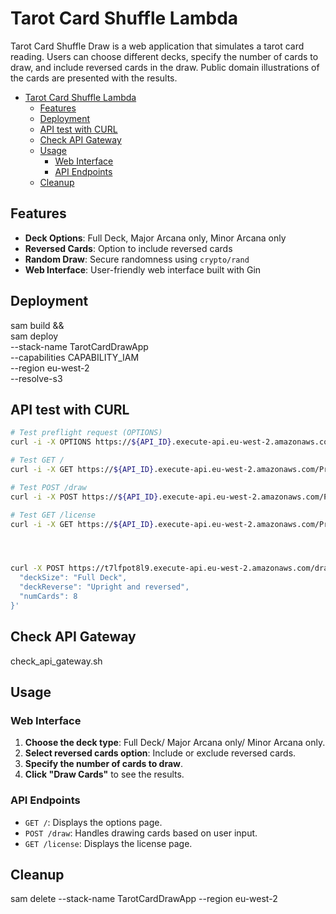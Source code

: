 # Tarot Card Shuffle Lambda

Tarot Card Shuffle Draw is a web application that simulates a tarot card reading. Users can choose different decks, specify the number of cards to draw, and include reversed cards in the draw. Public domain illustrations of the cards are presented with the results. 

- [Tarot Card Shuffle Lambda](#tarot-card-shuffle-lambda)
  - [Features](#features)
  - [Deployment](#deployment)
  - [API test with CURL](#api-test-with-curl)
  - [Check API Gateway](#check-api-gateway)
  - [Usage](#usage)
    - [Web Interface](#web-interface)
    - [API Endpoints](#api-endpoints)
  - [Cleanup](#cleanup)

## Features

- **Deck Options**: Full Deck, Major Arcana only, Minor Arcana only
- **Reversed Cards**: Option to include reversed cards
- **Random Draw**: Secure randomness using `crypto/rand`
- **Web Interface**: User-friendly web interface built with Gin

## Deployment

sam build && \
sam deploy \
    --stack-name TarotCardDrawApp \
    --capabilities CAPABILITY_IAM \
    --region eu-west-2 \
    --resolve-s3

## API test with CURL

```bash
# Test preflight request (OPTIONS)
curl -i -X OPTIONS https://${API_ID}.execute-api.eu-west-2.amazonaws.com/Prod/draw -H "Origin: https://your-frontend.com" -H "Access-Control-Request-Method: POST"

# Test GET /
curl -i -X GET https://${API_ID}.execute-api.eu-west-2.amazonaws.com/Prod/

# Test POST /draw
curl -i -X POST https://${API_ID}.execute-api.eu-west-2.amazonaws.com/Prod/draw -H "Content-Type: application/json" -d '{}'

# Test GET /license
curl -i -X GET https://${API_ID}.execute-api.eu-west-2.amazonaws.com/Prod/license




curl -X POST https://t7lfpot8l9.execute-api.eu-west-2.amazonaws.com/draw -H "Content-Type: application/json" -d '{
  "deckSize": "Full Deck",
  "deckReverse": "Upright and reversed",
  "numCards": 8
}'


```

## Check API Gateway

check_api_gateway.sh

## Usage

### Web Interface

1. **Choose the deck type**: Full Deck/ Major Arcana only/ Minor Arcana only.
2. **Select reversed cards option**: Include or exclude reversed cards.
3. **Specify the number of cards to draw**.
4. **Click "Draw Cards"** to see the results.

### API Endpoints

- `GET /`: Displays the options page.
- `POST /draw`: Handles drawing cards based on user input.
- `GET /license`: Displays the license page.

## Cleanup

sam delete --stack-name TarotCardDrawApp --region eu-west-2
